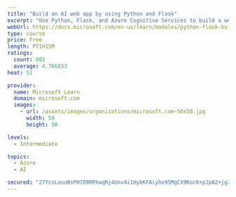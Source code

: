 ```yaml
---
title: "Build an AI web app by using Python and Flask"
excerpt: "Use Python, Flask, and Azure Cognitive Services to build a web app that incorporates AI"
webUrl: https://docs.microsoft.com/en-us/learn/modules/python-flask-build-ai-web-app/
type: course
price: Free
length: PT1H15M
ratings:
  count: 802
  average: 4.766833
heat: 51

provider:
  name: Microsoft Learn
  domain: microsoft.com
  images:
    - url: /assets/images/organizations/microsoft.com-50x50.jpg
      width: 50
      height: 50

levels:
  - Intermediate

topics:
  - Azure
  - AI

secured: "27YcsLauu0sPH789RPkwqRj4Unv4i1HybKFAiyhx95MgCX9Koc6+pJpA2+jgZUg8OVeXr1ZrLcDs7TRS4tD+LySTaP0h+uACLAaAZ2ItPpc3jbZk029CdC55kPVNPsy94+cK1ATTT/RZiGVk7GGyGDbwR0HhpV1eZV4cqYUjBzAhvwRlenG/DHdCNnEmPdBRPJHkewxNlwxZFyvP+Vc6qmV9aEUlB5uED5+O8kjC9L1zsAwAldImJM5x8iiZGXxJ2HGXTxJZpwT3AaDAP6MKnSO+SAxFimSs8Q3f7AFwHM4dUm1tiK9on2WnTLmB/IoBnVo4MZF0xkBfLhoR2uqLZDGgS2N9MAvLcJyzd2ZYieC+iNtMZKuqHYy8UYcLjVqkdFPGCSN9K0VSCQIjkx+ND8pqm/Nyp5S/BsoTFMVYai4=;Dujfog8nTp7t2tEMNw1gbA=="
---
```


